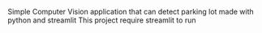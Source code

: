 Simple Computer Vision application that can detect parking lot made with python and streamlit
This project require streamlit to run
